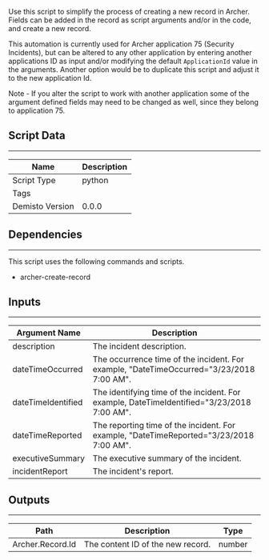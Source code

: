 Use this script to simplify the process of creating a new record in Archer. Fields can be added in the record as script arguments and/or in the code, and create a new record.

This automation is currently used for Archer application 75 (Security Incidents), but can be altered to any other application by entering another applications ID as input and/or modifying the default `ApplicationId` value in the arguments. 
Another option would be to duplicate this script and adjust it to the new application Id.

Note - If you alter the script to work with another application some of the argument defined fields may need to be changed as well, since they belong to application 75.

## Script Data
---

| **Name** | **Description** |
| --- | --- |
| Script Type | python |
| Tags |  |
| Demisto Version | 0.0.0 |

## Dependencies
---
This script uses the following commands and scripts.
* archer-create-record

## Inputs
---

| **Argument Name** | **Description** |
| --- | --- |
| description | The incident description. |
| dateTimeOccurred | The occurrence time of the incident. For example, "DateTimeOccurred="3/23/2018 7:00 AM". |
| dateTimeIdentified | The identifying time of the incident. For example, DateTimeIdentified="3/23/2018 7:00 AM". |
| dateTimeReported | The reporting time of the incident. For example, "DateTimeReported="3/23/2018 7:00 AM". |
| executiveSummary | The executive summary of the incident. |
| incidentReport | The incident's report. |

## Outputs
---

| **Path** | **Description** | **Type** |
| --- | --- | --- |
| Archer.Record.Id | The content ID of the new record. | number |
